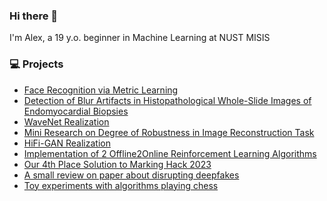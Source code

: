 ### Hi there 👋

I'm Alex, a 19 y.o. beginner in Machine Learning at NUST MISIS
<br>


### 💻 Projects
* [Face Recognition via Metric Learning](https://github.com/zzmtsvv/face_metric_learning)
* [Detection of Blur Artifacts in Histopathological Whole-Slide Images of Endomyocardial Biopsies](https://github.com/zzmtsvv/Blur_Artifacts_Detection)
* [WaveNet Realization](https://github.com/zzmtsvv/wavenet-realization)
* [Mini Research on Degree of Robustness in Image Reconstruction Task](https://github.com/zzmtsvv/mil_task)
* [HiFi-GAN Realization](https://github.com/zzmtsvv/hifi-gan)
* [Implementation of 2 Offline2Online Reinforcement Learning Algorithms](https://github.com/zzmtsvv/rl_task)
* [Our 4th Place Solution to Marking Hack 2023](https://github.com/proton-bit/MarkingHack)
* [A small review on paper about disrupting deepfakes](https://github.com/zzmtsvv/disrupting_deepfakes_review)
* [Toy experiments with algorithms playing chess](https://github.com/zzmtsvv/chess_algorithms)

